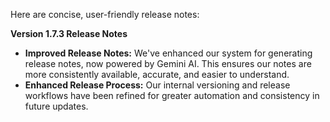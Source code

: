 Here are concise, user-friendly release notes:

**Version 1.7.3 Release Notes**

*   **Improved Release Notes:** We've enhanced our system for generating release notes, now powered by Gemini AI. This ensures our notes are more consistently available, accurate, and easier to understand.
*   **Enhanced Release Process:** Our internal versioning and release workflows have been refined for greater automation and consistency in future updates.
